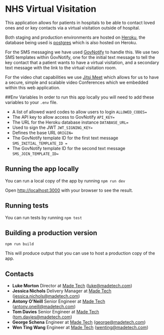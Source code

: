 # NHS Virtual Visitation

This application allows for patients in hospitals to be able to contact loved ones and or key contacts via a virtual visitation outside of hospital.

Both staging and production environments are hosted on [Heroku](https://www.heroku.com), the database being used is [postgres](https://www.postgresql.org) which is also hosted on Heroku.

For the SMS messaging we have used [GovNotify](https://www.notifications.service.gov.uk/accounts) to handle this. We use two SMS templates within GovNotify, one for the initial text message to tell the key contact that a patient wants to have a virtual visitation, and a secondary text message with the link to the virtual visitation room.

For the video chat capabilities we use [Jitsi Meet](https://github.com/jitsi/jitsi-meet/blob/master/doc/README.md) which allows for us to have a secure, simple and scalable video Conferences which we embedded within this web application.

##Env Variables
In order to run this app locally you will need to add these variables to your `.env` file.

- A list of allowed ward codes to allow users to login `ALLOWED_CODES=`
- The API key to allow access to GovNotify `API_KEY=`
- The URL for the Heroku database instance `DATABASE_URL=`
- Used to sign the JWT `JWT_SIGNING_KEY=`
- Defines the base URL `ORIGIN=`
- The GovNotify template ID for the first text message `SMS_INITIAL_TEMPLATE_ID =`
- The GovNotify template ID for the second text message `SMS_JOIN_TEMPLATE_ID=`

## Running the app locally

You can run a local copy of the app by running
`npm run dev`

Open [http://localhost:3000](http://localhost:3000) with your browser to see the result.

## Running tests

You can run tests by running
`npm test`

## Building a production version

`npm run build`

This will produce output that you can use to host a production copy of the app.

## Contacts

- **Luke Morton** Director at [Made Tech](https://www.madetech.com) (luke@madetech.com)
- **Jessica Nichols** Delivery Manager at [Made Tech](https://www.madetech.com) (jessica.nichols@madetech.com)
- **Antony O'Neill** Senior Engineer at [Made Tech](https://www.madetech.com) (antony.oneill@madetech.com)
- **Tom Davies** Senior Engineer at [Made Tech](https://www.madetech.com) (tom.davies@madetech.com)
- **George Schena** Engineer at [Made Tech](https://www.madetech.com) (george@madetech.com)
- **Wen Ting Wang** Engineer at [Made Tech](https://www.madetech.com) (wenting@madetech.com)
